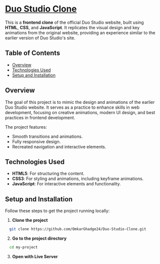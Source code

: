 # [Duo Studio Clone](https://duo-studio-page.netlify.app/)

This is a **frontend clone** of the official Duo Studio website, built using **HTML**, **CSS**, and **JavaScript**. It replicates the visual design and key animations from the original website, providing an experience similar to the earlier version of Duo Studio's site.

## Table of Contents

- [Overview](#overview)
- [Technologies Used](#technologies-used)
- [Setup and Installation](#setup-and-installation)

## Overview

The goal of this project is to mimic the design and animations of the earlier Duo Studio website. It serves as a practice to enhance skills in web development, focusing on creative animations, modern UI design, and best practices in frontend development.

The project features:
- Smooth transitions and animations.
- Fully responsive design.
- Recreated navigation and interactive elements.

## Technologies Used

- **HTML5**: For structuring the content.
- **CSS3**: For styling and animations, including keyframe animations.
- **JavaScript**: For interactive elements and functionality.

## Setup and Installation

Follow these steps to get the project running locally:

1. **Clone the project**

  ```bash
    git clone https://github.com/OmkarGhadge24/Duo-Studio-Clone.git
  ```

2. **Go to the project directory**

  ```bash
    cd my-project
  ```

3. **Open with Live Server**
